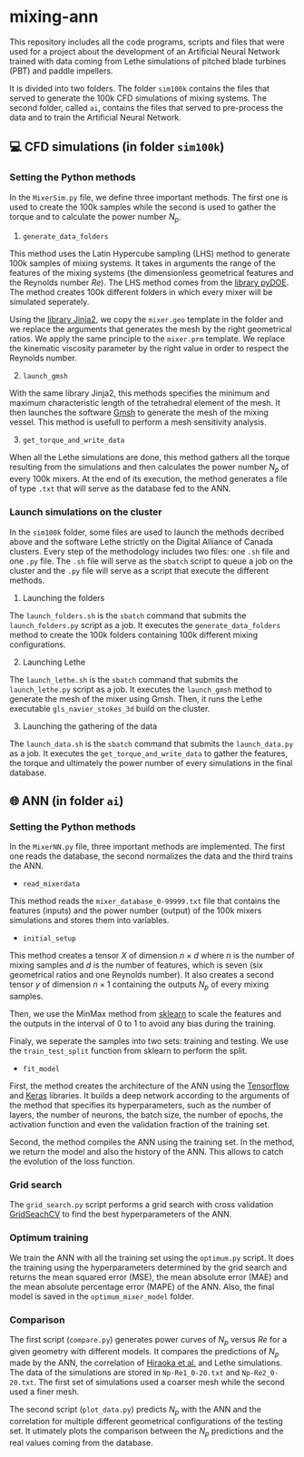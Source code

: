 # mixing-ann

This repository includes all the code programs, scripts and files that were used for a project about the development of an Artificial Neural Network trained with data coming from Lethe simulations of pitched blade turbines (PBT) and paddle impellers.

It is divided into two folders. The folder `sim100k` contains the files that served to generate the 100k CFD simulations of mixing systems. The second folder, called `ai`, contains the files that served to pre-process the data and to train the Artificial Neural Network.

## 💻 CFD simulations (in folder `sim100k`)

### Setting the Python methods

In the `MixerSim.py` file, we define three important methods. The first one is used to create the 100k samples while the second is used to gather the torque and to calculate the power number $N_p$.

1. `generate_data_folders`

This method uses the Latin Hypercube sampling (LHS) method to generate 100k samples of mixing systems. It takes in arguments the range of the features of the mixing systems (the dimensionless geometrical features and the Reynolds number $Re$). The LHS method comes from the [library pyDOE](https://pythonhosted.org/pyDOE/randomized.html). The method creates 100k different folders in which every mixer will be simulated seperately.

Using the [library Jinja2](https://jinja.palletsprojects.com/en/3.1.x/), we copy the `mixer.geo` template in the folder and we replace the arguments that generates the mesh by the right geometrical ratios. We apply the same principle to the `mixer.prm` template. We replace the kinematic viscosity parameter by the right value in order to respect the Reynolds number.

2. `launch_gmsh`

With the same library Jinja2, this methods specifies the minimum and maximum characteristic length of the tetrahedral element of the mesh. It then launches the software [Gmsh](https://gmsh.info/) to generate the mesh of the mixing vessel. This method is usefull to perform a mesh sensitivity analysis.

3. `get_torque_and_write_data`

When all the Lethe simulations are done, this method gathers all the torque resulting from the simulations and then calculates the power number $N_p$ of every 100k mixers. At the end of its execution, the method generates a file of type `.txt` that will serve as the database fed to the ANN.

### Launch simulations on the cluster

In the `sim100k` folder, some files are used to launch the methods decribed above and the software Lethe strictly on the Digital Alliance of Canada clusters. Every step of the methodology includes two files: one `.sh` file and one `.py` file. The `.sh` file will serve as the `sbatch` script to queue a job on the cluster and the `.py` file will serve as a script that execute the different methods.

1. Launching the folders

The `launch_folders.sh` is the `sbatch` command that submits the `launch_folders.py` script as a job. It executes the `generate_data_folders` method to create the 100k folders containing 100k different mixing configurations.

2. Launching Lethe

The `launch_lethe.sh` is the `sbatch` command that submits the `launch_lethe.py` script as a job. It executes the `launch_gmsh` method to generate the mesh of the mixer using Gmsh. Then, it runs the Lethe executable `gls_navier_stokes_3d` build on the cluster.

3. Launching the gathering of the data

The `launch_data.sh` is the `sbatch` command that submits the `launch_data.py` as a job. It executes the `get_torque_and_write_data` to gather the features, the torque and ultimately the power number of every simulations in the final database.

## 🌐 ANN (in folder `ai`)

### Setting the Python methods

In the `MixerNN.py` file, three important methods are implemented. The first one reads the database, the second normalizes the data and the third trains the ANN.

- `read_mixerdata`

This method reads the `mixer_database_0-99999.txt` file that contains the features (inputs) and the power number (output) of the 100k mixers simulations and stores them into variables.

- `initial_setup`

This method creates a tensor $X$ of dimension $n \times d$ where $n$ is the number of mixing samples and $d$ is the number of features, which is seven (six geometrical ratios and one Reynolds number). It also creates a second tensor $y$ of dimension $n \times 1$ containing the outputs $N_p$ of every mixing samples.

Then, we use the MinMax method from [sklearn](https://scikit-learn.org/stable/) to scale the features and the outputs in the interval of 0 to 1 to avoid any bias during the training.

Finaly, we seperate the samples into two sets: training and testing. We use the `train_test_split` function from sklearn to perform the split.

- `fit_model`

First, the method creates the architecture of the ANN using the [Tensorflow](https://www.tensorflow.org/?gclid=Cj0KCQjw-fmZBhDtARIsAH6H8qikMT8INmX_rvf5a83jC6K4WxbQN0EwutTxOsleIzC-3XyXXSMzGlYaAiK9EALw_wcB) and [Keras](https://keras.io/) libraries. It builds a deep network according to the arguments of the method that specifies its hyperparameters, such as the number of layers, the number of neurons, the batch size, the number of epochs, the activation function and even the validation fraction of the training set.

Second, the method compiles the ANN using the training set. In the method, we return the model and also the history of the ANN. This allows to catch the evolution of the loss function.

### Grid search

The `grid_search.py` script performs a grid search with cross validation [GridSeachCV](https://scikit-learn.org/stable/modules/generated/sklearn.model_selection.GridSearchCV.html) to find the best hyperparameters of the ANN.

### Optimum training

 We train the ANN with all the training set using the `optimum.py` script. It does the training using the hyperparameters determined by the grid search and returns the mean squared error (MSE), the mean absolute error (MAE) and the mean absolute percentage error (MAPE) of the ANN. Also, the final model is saved in the `optimum_mixer_model` folder.

### Comparison

The first script (`compare.py`) generates power curves of $N_p$ versus $Re$ for a given geometry with different models. It compares the predictions of $N_p$ made by the ANN, the correlation of [Hiraoka et al.](https://downloads.hindawi.com/journals/ijce/2012/106496.pdf) and Lethe simulations. The data of the simulations are stored in `Np-Re1_0-20.txt` and `Np-Re2_0-20.txt`. The first set of simulations used a coarser mesh while the second used a finer mesh.

The second script (`plot_data.py`) predicts $N_p$ with the ANN and the correlation for multiple different geometrical configurations of the testing set. It utimately plots the comparison between the $N_p$ predictions and the real values coming from the database.